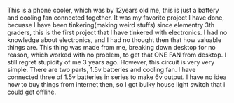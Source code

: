 This is a phone cooler, which  was by 12years old me, this is just a battery and cooling fan connected together. It was my favorite project I have done, 
becuase I have been tinkering(making weird stuffs) since elementry 3th graders, this is the first project that I have tinkered with electronics. I had no
knowledge about electronics, and I had no thought then that how valuable things are. This thing was made from me, breaking down desktop for no reason, which 
worked with no problem, to get that ONE FAN from desktop. I still regret stupidity of me 3 years ago. However, this circuit is very very simple. There are two
parts, 1.5v batteries and cooling fan. I have connected three of 1.5v batteries in series to make 6v output. I have no idea how to buy things from internet then,
so I got bulky house light switch that i could get offline. 
